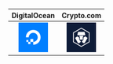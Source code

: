 | DigitalOcean                                                                                                         | Crypto.com                                                                                                                                |
|:--------------------------------------------------------------------------------------------------------------------:|:-----------------------------------------------------------------------------------------------------------------------------------------:|
| [![ocean](https://raw.githubusercontent.com/giansalex/giansalex/master/sp/digitalocean.png)](https://bit.ly/2H0zmGF) | [![crypto.com](https://raw.githubusercontent.com/giansalex/giansalex/master/sp/crypto-com.png)](https://crypto.com/exch/chr2wsfs6g) |
